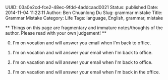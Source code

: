 UUID: 03a0e2cd-fce2-48ec-9fdd-4addcaad0021
Status: published
Date: 2014-11-04 11:22:11
Author: Ben Chuanlong Du
Slug: grammar mistake
Title: Grammar Mistake
Category: Life
Tags: language, English, grammar, mistake

**
Things on this page are
fragmentary and immature notes/thoughts of the author.
Please read with your own judgement!
**


0. I'm on vocation and will answer you email when I'm back to office.

1. I'm on vocation and will answer your email when I'm back to office.

2. I'm on vacation and will answer your email when I'm back to office.

3. I'm on vacation and will answer your email when I'm back in the office.
